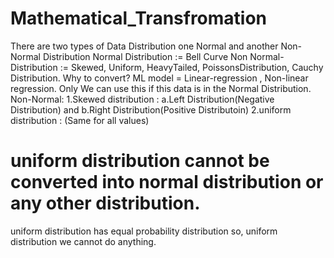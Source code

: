 # Mathematical_Transfromation
There are two types of Data Distribution one Normal and another Non-Normal Distribution 
Normal Distribution := Bell Curve
Non Normal-Distribution := Skewed, Uniform, HeavyTailed, PoissonsDistribution, Cauchy Distribution.
Why to convert?
ML model = Linear-regression , Non-linear regression. Only We can use this if this data is in the Normal Distribution.
Non-Normal:
1.Skewed distribution : a.Left Distribution(Negative Distribution) and b.Right Distribution(Positive Distributoin)
2.uniform distribution : (Same for all values)
# uniform distribution cannot be converted into normal distribution or any other distribution.
uniform distribution has equal probability distribution so, uniform distribution we cannot do anything.


